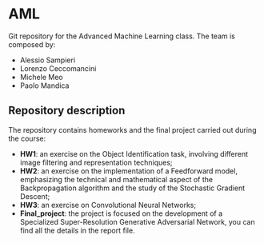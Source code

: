 # AML
Git repository for the Advanced Machine Learning class.
The team is composed by:
- Alessio Sampieri
- Lorenzo Ceccomancini
- Michele Meo
- Paolo Mandica

## Repository description
The repository contains homeworks and the final project carried out during the course:
- **HW1**: an exercise on the Object Identification task, involving different image filtering and representation techniques;
- **HW2**: an exercise on the implementation of a Feedforward model, emphasizing the technical and mathematical aspect of the Backpropagation algorithm and the study of the Stochastic Gradient Descent;
- **HW3**: an exercise on Convolutional Neural Networks;
- **Final_project**: the project is focused on the development of a Specialized Super-Resolution Generative Adversarial Network, you can find all the details in the report file.
